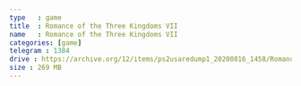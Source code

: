 ```yaml
---
type   : game
title  : Romance of the Three Kingdoms VII
name   : Romance of the Three Kingdoms VII
categories: [game]
telegram : 1384
drive : https://archive.org/12/items/ps2usaredump1_20200816_1458/Romance%20of%20the%20Three%20Kingdoms%20VII.7z
size : 269 MB
---
```




